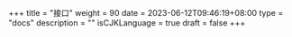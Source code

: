 +++
title = "接口"
weight = 90
date = 2023-06-12T09:46:19+08:00
type = "docs"
description = ""
isCJKLanguage = true
draft = false
+++